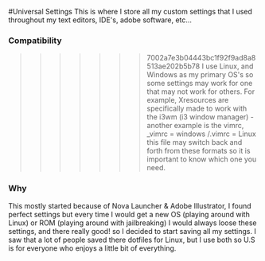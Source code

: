 #Universal Settings
This is where I store all my custom settings that I used throughout my text editors, IDE's, adobe software, etc...

### Compatibility
>>>>>>> 7002a7e3b04443bc1f92f9ad8a8513ae202b5b78
I use Linux, and Windows as my primary OS's so some settings may work for one that may not work for others. For example, Xresources are specifically made to work with the i3wm (i3 window manager) - another example is the vimrc, _vimrc = windows /.vimrc = Linux this file may switch back and forth from these formats so it is important to know which one you need.

### Why
This mostly started because of Nova Launcher & Adobe Illustrator, I found perfect settings but every time I would get a new OS (playing around with Linux) or ROM (playing around with jailbreaking) I would always loose these settings, and there really good! so I decided to start saving all my settings. I saw that a lot of people saved there dotfiles for Linux, but I use both so U.S is for everyone who enjoys a little bit of everything.
